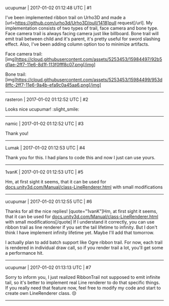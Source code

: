 ucupumar | 2017-01-02 01:12:48 UTC | #1

I've been implemented ribbon trail on Urho3D and made a [url=https://github.com/urho3d/Urho3D/pull/1418]pull request[/url]. 
My implementation consists of two types of trail, face camera and bone type. Face camera trail is always facing camera just like billboard. Bone trail will emit trail between child and it's parent, it's pretty useful for sword slashing effect. Also, I've been adding column option too to minimize artifacts.

Face camera trail:
[img]https://cloud.githubusercontent.com/assets/5253453/15984497/92b5d1ae-2ff7-11e6-8d1f-113f0fff8c07.png[/img]

Bone trail:
[img]https://cloud.githubusercontent.com/assets/5253453/15984499/953d8ffc-2ff7-11e6-9a4b-efa9c0a45aa6.png[/img]

-------------------------

rasteron | 2017-01-02 01:12:52 UTC | #2

Looks nice ucupumar! :slight_smile:

-------------------------

namic | 2017-01-02 01:12:52 UTC | #3

Thank you!

-------------------------

Lumak | 2017-01-02 01:12:53 UTC | #4

Thank you for this. I had plans to code this and now I just can use yours.

-------------------------

1vanK | 2017-01-02 01:12:53 UTC | #5

Hm, at first sight it seems, that it can be used for [docs.unity3d.com/Manual/class-LineRenderer.html](http://docs.unity3d.com/Manual/class-LineRenderer.html) with small modifications

-------------------------

ucupumar | 2017-01-02 01:12:55 UTC | #6

Thanks for all the nice replies!
[quote="1vanK"]Hm, at first sight it seems, that it can be used for [docs.unity3d.com/Manual/class-LineRenderer.html](http://docs.unity3d.com/Manual/class-LineRenderer.html) with small modifications[/quote]
If I understand it correctly, you can use ribbon trail as line renderer if you set the tail lifetime to infinity. But I don't think I have implement infinity lifetime yet. Maybe I'll add that tomorrow.

I actually plan to add batch support like Ogre ribbon trail. For now, each trail is rendered in individual draw call, so if you render trail a lot, you'll get some a performance hit.

-------------------------

ucupumar | 2017-01-02 01:13:13 UTC | #7

Sorry to inform you, I just realized RibbonTrail not supposed to emit infinite tail, so it's better to implement real Line renderer to do that specific things. If you really need that feature now, feel free to modify my code and start to create own LineRenderer class.  :unamused:

-------------------------

